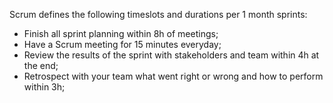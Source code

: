 Scrum defines the following timeslots and durations per 1 month sprints:
 - Finish all sprint planning within 8h of meetings;
 - Have a Scrum meeting for 15 minutes everyday;
 - Review the results of the sprint with stakeholders and team within 4h at the end;
 - Retrospect with your team what went right or wrong and how to perform within 3h;
